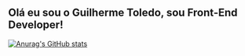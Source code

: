 ## Olá eu sou o Guilherme Toledo, sou Front-End Developer!

[![Anurag's GitHub stats](https://github-readme-stats-abto.vercel.app/api?username=guitoledo)](https://github.com/anuraghazra/github-readme-stats)
